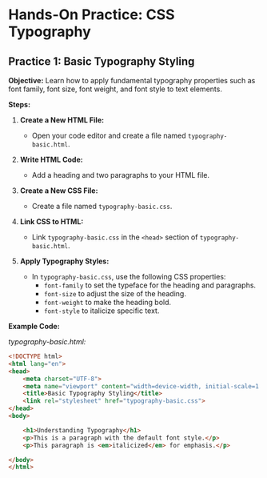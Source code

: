 # **Hands-On Practice: CSS Typography**

## **Practice 1: Basic Typography Styling**

**Objective:** Learn how to apply fundamental typography properties such as font family, font size, font weight, and font style to text elements.

**Steps:**

1.  **Create a New HTML File:**
    
    -   Open your code editor and create a file named `typography-basic.html`.
2.  **Write HTML Code:**
    
    -   Add a heading and two paragraphs to your HTML file.
3.  **Create a New CSS File:**
    
    -   Create a file named `typography-basic.css`.
4.  **Link CSS to HTML:**
    
    -   Link `typography-basic.css` in the `<head>` section of `typography-basic.html`.
5.  **Apply Typography Styles:**
    
    -   In `typography-basic.css`, use the following CSS properties:
        -   `font-family` to set the typeface for the heading and paragraphs.
        -   `font-size` to adjust the size of the heading.
        -   `font-weight` to make the heading bold.
        -   `font-style` to italicize specific text.

**Example Code:**

_typography-basic.html:_
```html
<!DOCTYPE html>
<html lang="en">
<head>
    <meta charset="UTF-8">
    <meta name="viewport" content="width=device-width, initial-scale=1.0">
    <title>Basic Typography Styling</title>
    <link rel="stylesheet" href="typography-basic.css">
</head>
<body>

    <h1>Understanding Typography</h1>
    <p>This is a paragraph with the default font style.</p>
    <p>This paragraph is <em>italicized</em> for emphasis.</p>

</body>
</html>
```
<!--stackedit_data:
eyJoaXN0b3J5IjpbNzExNDM0MzY5XX0=
-->